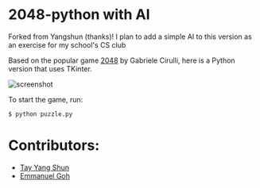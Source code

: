 2048-python with AI
===========
Forked from Yangshun (thanks)!
I plan to add a simple AI to this version as an exercise for my school's CS club

Based on the popular game [2048](https://github.com/gabrielecirulli/2048) by Gabriele Cirulli, here is a Python version that uses TKinter. 

![screenshot](img/screenshot.png)

To start the game, run:
    
    $ python puzzle.py


Contributors:
==

- [Tay Yang Shun](http://github.com/yangshun)
- [Emmanuel Goh](http://github.com/emman27)
